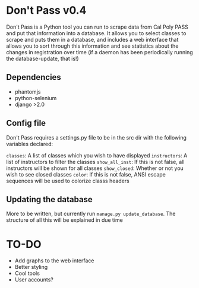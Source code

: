 # Don't Pass v0.4
Don't Pass is a Python tool you can run to scrape data from Cal Poly PASS
and put that information into a database. It allows you to select classes to
scrape and puts them in a database, and includes a web interface that allows
you to sort through this information and see statistics about the
changes in registration over time (if a daemon has been periodically running the
database-update, that is!)

## Dependencies
- phantomjs
- python-selenium
- django >2.0

## Config file
Don't Pass requires a settings.py file to be in the src dir with the following
variables declared:

`classes`: A list of classes which you wish to have displayed
`instructors`: A list of instructors to filter the classes
`show_all_inst`: If this is not false, all instructors will be shown for all
classes
`show_closed`: Whether or not you wish to see closed classes
`color`: If this is not false, ANSI escape sequences will be used to colorize
classs headers

## Updating the database
More to be written, but currently run `manage.py update_database`. The structure
of all this will be explained in due time

# TO-DO
- Add graphs to the web interface
- Better styling
- Cool tools
- User accounts?
